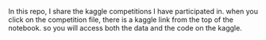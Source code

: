 In this repo, I share the kaggle competitions I have participated in. 
when you click on the competition file, there is a kaggle link from the top of the notebook.
so you will access both the data and the code on the kaggle.
